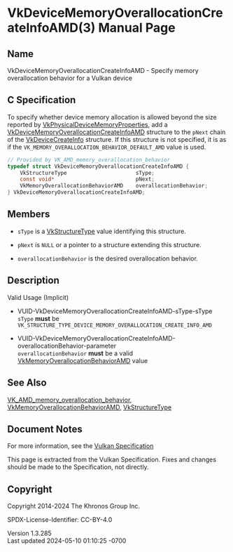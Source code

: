 # VkDeviceMemoryOverallocationCreateInfoAMD(3) Manual Page

## Name

VkDeviceMemoryOverallocationCreateInfoAMD - Specify memory
overallocation behavior for a Vulkan device



## <a href="#_c_specification" class="anchor"></a>C Specification

To specify whether device memory allocation is allowed beyond the size
reported by
[VkPhysicalDeviceMemoryProperties](https://registry.khronos.org/vulkan/specs/1.3-extensions/man/html/VkPhysicalDeviceMemoryProperties.html),
add a
[VkDeviceMemoryOverallocationCreateInfoAMD](https://registry.khronos.org/vulkan/specs/1.3-extensions/man/html/VkDeviceMemoryOverallocationCreateInfoAMD.html)
structure to the `pNext` chain of the
[VkDeviceCreateInfo](https://registry.khronos.org/vulkan/specs/1.3-extensions/man/html/VkDeviceCreateInfo.html) structure. If this
structure is not specified, it is as if the
`VK_MEMORY_OVERALLOCATION_BEHAVIOR_DEFAULT_AMD` value is used.

``` c
// Provided by VK_AMD_memory_overallocation_behavior
typedef struct VkDeviceMemoryOverallocationCreateInfoAMD {
    VkStructureType                      sType;
    const void*                          pNext;
    VkMemoryOverallocationBehaviorAMD    overallocationBehavior;
} VkDeviceMemoryOverallocationCreateInfoAMD;
```

## <a href="#_members" class="anchor"></a>Members

- `sType` is a [VkStructureType](https://registry.khronos.org/vulkan/specs/1.3-extensions/man/html/VkStructureType.html) value identifying
  this structure.

- `pNext` is `NULL` or a pointer to a structure extending this
  structure.

- `overallocationBehavior` is the desired overallocation behavior.

## <a href="#_description" class="anchor"></a>Description

Valid Usage (Implicit)

- <a href="#VUID-VkDeviceMemoryOverallocationCreateInfoAMD-sType-sType"
  id="VUID-VkDeviceMemoryOverallocationCreateInfoAMD-sType-sType"></a>
  VUID-VkDeviceMemoryOverallocationCreateInfoAMD-sType-sType  
  `sType` **must** be
  `VK_STRUCTURE_TYPE_DEVICE_MEMORY_OVERALLOCATION_CREATE_INFO_AMD`

- <a
  href="#VUID-VkDeviceMemoryOverallocationCreateInfoAMD-overallocationBehavior-parameter"
  id="VUID-VkDeviceMemoryOverallocationCreateInfoAMD-overallocationBehavior-parameter"></a>
  VUID-VkDeviceMemoryOverallocationCreateInfoAMD-overallocationBehavior-parameter  
  `overallocationBehavior` **must** be a valid
  [VkMemoryOverallocationBehaviorAMD](https://registry.khronos.org/vulkan/specs/1.3-extensions/man/html/VkMemoryOverallocationBehaviorAMD.html)
  value

## <a href="#_see_also" class="anchor"></a>See Also

[VK_AMD_memory_overallocation_behavior](https://registry.khronos.org/vulkan/specs/1.3-extensions/man/html/VK_AMD_memory_overallocation_behavior.html),
[VkMemoryOverallocationBehaviorAMD](https://registry.khronos.org/vulkan/specs/1.3-extensions/man/html/VkMemoryOverallocationBehaviorAMD.html),
[VkStructureType](https://registry.khronos.org/vulkan/specs/1.3-extensions/man/html/VkStructureType.html)

## <a href="#_document_notes" class="anchor"></a>Document Notes

For more information, see the <a
href="https://registry.khronos.org/vulkan/specs/1.3-extensions/html/vkspec.html#VkDeviceMemoryOverallocationCreateInfoAMD"
target="_blank" rel="noopener">Vulkan Specification</a>

This page is extracted from the Vulkan Specification. Fixes and changes
should be made to the Specification, not directly.

## <a href="#_copyright" class="anchor"></a>Copyright

Copyright 2014-2024 The Khronos Group Inc.

SPDX-License-Identifier: CC-BY-4.0

Version 1.3.285  
Last updated 2024-05-10 01:10:25 -0700

